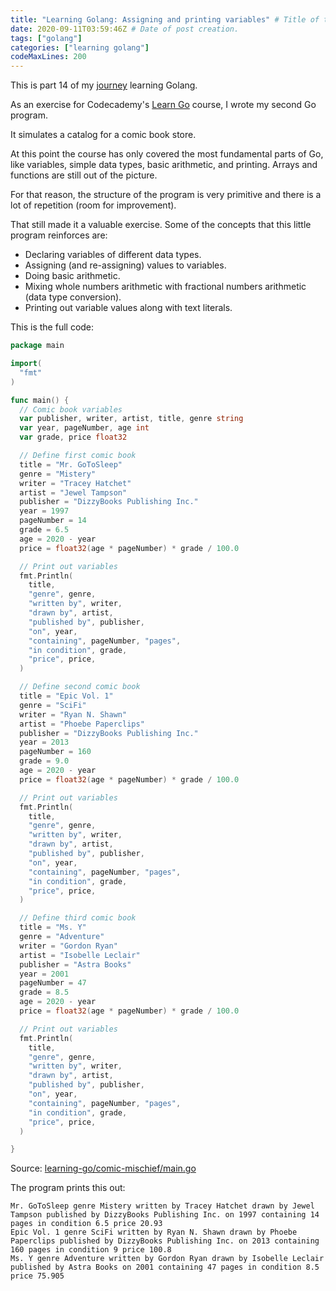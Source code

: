 ```yaml
---
title: "Learning Golang: Assigning and printing variables" # Title of the blog post.
date: 2020-09-11T03:59:46Z # Date of post creation.
tags: ["golang"]
categories: ["learning golang"]
codeMaxLines: 200
---
```


This is part 14 of my [journey](/categories/learning-golang/) learning Golang.

As an exercise for Codecademy's [Learn Go](https://www.codecademy.com/learn/learn-go) course, I wrote my second Go
program.

It simulates a catalog for a comic book store.

At this point the course has only covered the most fundamental parts of Go, like variables, simple data types, basic
arithmetic, and printing. Arrays and functions are still out of the picture.

For that reason, the structure of the program is very primitive and there is a lot of repetition (room for improvement).

That still made it a valuable exercise. Some of the concepts that this little program reinforces are:

- Declaring variables of different data types.
- Assigning (and re-assigning) values to variables.
- Doing basic arithmetic.
- Mixing whole numbers arithmetic with fractional numbers arithmetic (data type conversion).
- Printing out variable values along with text literals.

This is the full code:

```go
package main

import(
  "fmt"
)

func main() {
  // Comic book variables
  var publisher, writer, artist, title, genre string
  var year, pageNumber, age int
  var grade, price float32

  // Define first comic book
  title = "Mr. GoToSleep"
  genre = "Mistery"
  writer = "Tracey Hatchet"
  artist = "Jewel Tampson"
  publisher = "DizzyBooks Publishing Inc."
  year = 1997
  pageNumber = 14
  grade = 6.5
  age = 2020 - year
  price = float32(age * pageNumber) * grade / 100.0

  // Print out variables
  fmt.Println(
    title,
    "genre", genre,
    "written by", writer,
    "drawn by", artist,
    "published by", publisher,
    "on", year,
    "containing", pageNumber, "pages",
    "in condition", grade,
    "price", price,
  )

  // Define second comic book
  title = "Epic Vol. 1"
  genre = "SciFi"
  writer = "Ryan N. Shawn"
  artist = "Phoebe Paperclips"
  publisher = "DizzyBooks Publishing Inc."
  year = 2013
  pageNumber = 160
  grade = 9.0
  age = 2020 - year
  price = float32(age * pageNumber) * grade / 100.0

  // Print out variables
  fmt.Println(
    title,
    "genre", genre,
    "written by", writer,
    "drawn by", artist,
    "published by", publisher,
    "on", year,
    "containing", pageNumber, "pages",
    "in condition", grade,
    "price", price,
  )

  // Define third comic book
  title = "Ms. Y"
  genre = "Adventure"
  writer = "Gordon Ryan"
  artist = "Isobelle Leclair"
  publisher = "Astra Books"
  year = 2001
  pageNumber = 47
  grade = 8.5
  age = 2020 - year
  price = float32(age * pageNumber) * grade / 100.0

  // Print out variables
  fmt.Println(
    title,
    "genre", genre,
    "written by", writer,
    "drawn by", artist,
    "published by", publisher,
    "on", year,
    "containing", pageNumber, "pages",
    "in condition", grade,
    "price", price,
  )

}
```

Source: [learning-go/comic-mischief/main.go](https://github.com/fernandoacorreia/learning-go/blob/36daa970169e2096d3ed07b5f7cb8f6525e2558b/comic-mischief/main.go)

The program prints this out:

```
Mr. GoToSleep genre Mistery written by Tracey Hatchet drawn by Jewel Tampson published by DizzyBooks Publishing Inc. on 1997 containing 14 pages in condition 6.5 price 20.93
Epic Vol. 1 genre SciFi written by Ryan N. Shawn drawn by Phoebe Paperclips published by DizzyBooks Publishing Inc. on 2013 containing 160 pages in condition 9 price 100.8
Ms. Y genre Adventure written by Gordon Ryan drawn by Isobelle Leclair published by Astra Books on 2001 containing 47 pages in condition 8.5 price 75.905
```
